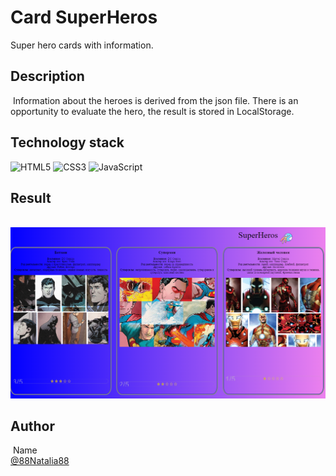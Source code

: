 # Card SuperHeros

Super hero cards with information.

## Description
​
Information about the heroes is derived from the json file. There is an opportunity to evaluate the hero, the result is stored in LocalStorage.
​
​
## Technology stack

![HTML5](https://img.shields.io/badge/html5-%23E34F26.svg?style=for-the-badge&logo=html5&logoColor=white) ![CSS3](https://img.shields.io/badge/css3-%231572B6.svg?style=for-the-badge&logo=css3&logoColor=white) ![JavaScript](https://img.shields.io/badge/javascript-%23323330.svg?style=for-the-badge&logo=javascript&logoColor=%23F7DF1E)
​
​
## Result
​
![images alt](https://github.com/88Natalia88/Card_SuperHeros/blob/main/heros.png)

## Author
​
Name<br>
[@88Natalia88](https://github.com/88Natalia)
